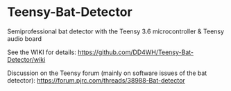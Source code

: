 # Teensy-Bat-Detector
Semiprofessional bat detector with the Teensy 3.6 microcontroller &amp; Teensy audio board

See the WIKI for details:
https://github.com/DD4WH/Teensy-Bat-Detector/wiki

Discussion on the Teensy forum (mainly on software issues of the bat detector):
https://forum.pjrc.com/threads/38988-Bat-detector
